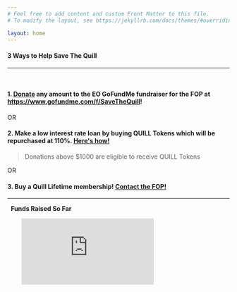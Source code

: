 ```yaml
---
# Feel free to add content and custom Front Matter to this file.
# To modify the layout, see https://jekyllrb.com/docs/themes/#overriding-theme-defaults

layout: home
---
```

#### 3 Ways to Help Save The Quill
***
&nbsp;
#### 1. [Donate](https://www.gofundme.com/f/SaveTheQuill) any amount to the EO GoFundMe fundraiser for the FOP at <https://www.gofundme.com/f/SaveTheQuill>!

OR

#### 2. Make a low interest rate loan by buying QUILL Tokens which will be repurchased at 110%. [Here's how!](https://emergentorder.io/eo/update/2021/05/04/how-to-get-QUILL-tokens.html)

> Donations above $1000 are eligible to receive QUILL Tokens

OR

#### 3. Buy a Quill Lifetime membership!  [Contact the FOP!](mailto:info@thequill.club)

* * *
&nbsp;
**Funds Raised So Far**

<!--| **Tokens Returned So Far**-->

        ![funds-raised-so-far](https://www.coolfundraisingideas.net/thermometer/thermometer.php?currency=dollar&goal=600000&raised=153528&color=blue&size=medium)

<!--!| &nbsp;&nbsp;&nbsp;&nbsp;&nbsp;&nbsp;&nbsp;&nbsp;[tokens-returned-so-far](https://www.coolfundraisingideas.net/thermometer/thermometer.php?currency=none&goal=600&raised=0&color=green&size=medium)-->
